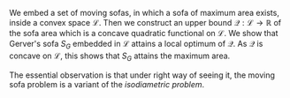 We embed a set of moving sofas, in which a sofa of maximum area exists, inside a convex space $\mathcal{L}$. Then we construct an upper bound $\mathcal{Q} : \mathcal{L} \to \mathbb{R}$ of the sofa area which is a concave quadratic functional on $\mathcal{L}$. We show that Gerver's sofa $S_G$ embedded in $\mathcal{L}$ attains a local optimum of $\mathcal{Q}$. As $\mathcal{Q}$ is concave on $\mathcal{L}$, this shows that $S_G$ attains the maximum area.

The essential observation is that under right way of seeing it, the moving sofa problem is a variant of the _isodiametric problem_. 